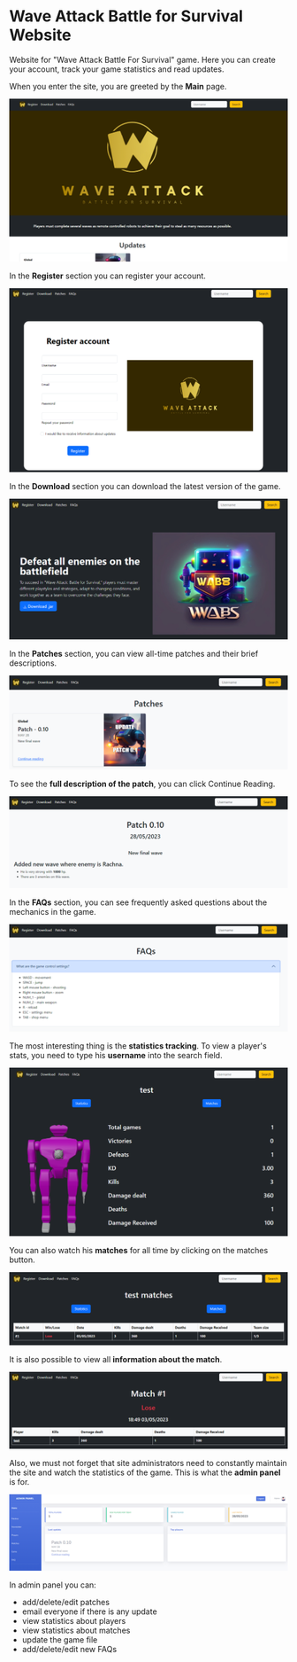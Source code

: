 # Wave Attack Battle for Survival Website

Website for "Wave Attack Battle For Survival" game. Here you can create your account, track your game statistics and read updates.

When you enter the site, you are greeted by the **Main** page.

![alt text](readme_images/main_page.png "Main page")


In the **Register** section you can register your account.

![alt text](readme_images/register.png "Register page")


In the **Download** section you can download the latest version of the game.

![alt text](readme_images/download.png "Download page")


In the **Patches** section, you can view all-time patches and their brief descriptions.

![alt text](readme_images/patches.png "Patches page")


To see the **full description of the patch**, you can click Continue Reading.

![alt text](readme_images/full_patch.png "Patch page")


In the **FAQs** section, you can see frequently asked questions about the mechanics in the game.

![alt text](readme_images/faq.png "FAQ page")


The most interesting thing is the **statistics tracking**. To view a player's stats, you need to type his **username** into the search field.

![alt text](readme_images/player_statistics.png "Player statistics page")


You can also watch his **matches** for all time by clicking on the matches button.

![alt text](readme_images/matches.png "Matches page")


It is also possible to view all **information about the match**.

![alt text](readme_images/match.png "Match page")


Also, we must not forget that site administrators need to constantly maintain the site and watch the statistics of the game.
This is what the **admin panel** is for.

![alt text](readme_images/admin.png "Admin page")


In admin panel you can:

- add/delete/edit patches
- email everyone if there is any update
- view statistics about players
- view statistics about matches
- update the game file
- add/delete/edit new FAQs